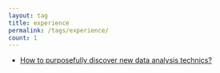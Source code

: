 ```yaml
---
layout: tag
title: experience
permalink: /tags/experience/
count: 1
---
```


- [How to purposefully discover new data analysis technics?](https://clementbm.github.io/experience/2022/04/11/discover-machine-learning-technics.html)
